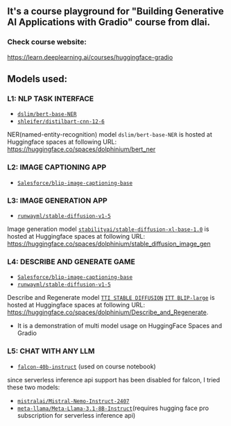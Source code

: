 ## It's a course playground for "Building Generative AI Applications with Gradio" course from dlai.

### Check course website:
https://learn.deeplearning.ai/courses/huggingface-gradio

## Models used:
### L1: NLP TASK INTERFACE
* [`dslim/bert-base-NER`](https://huggingface.co/dslim/bert-base-NER)
* [`shleifer/distilbart-cnn-12-6`](https://huggingface.co/sshleifer/distilbart-cnn-12-6)

NER(named-entity-recognition) model `dslim/bert-base-NER` is hosted at Huggingface spaces at following URL: https://huggingface.co/spaces/dolphinium/bert_ner 

### L2: IMAGE CAPTIONING APP
* [`Salesforce/blip-image-captioning-base`](https://huggingface.co/Salesforce/blip-image-captioning-base)
### L3: IMAGE GENERATION APP
* [`runwayml/stable-diffusion-v1-5`](https://huggingface.co/runwayml/stable-diffusion-v1-5/tree/main)

Image generation model [`stabilityai/stable-diffusion-xl-base-1.0`](https://huggingface.co/stabilityai/stable-diffusion-xl-base-1.0) is hosted at Huggingface spaces at following URL: https://huggingface.co/spaces/dolphinium/stable_diffusion_image_gen
### L4: DESCRIBE AND GENERATE GAME
* [`Salesforce/blip-image-captioning-base`](https://huggingface.co/Salesforce/blip-image-captioning-base)
* [`runwayml/stable-diffusion-v1-5`](https://huggingface.co/runwayml/stable-diffusion-v1-5/tree/main)


Describe and Regenerate model [`TTI STABLE DIFFUSION`](https://huggingface.co/stabilityai/stable-diffusion-xl-base-1.0) [`ITT BLIP-large`](https://huggingface.co/Salesforce/blip-image-captioning-large) is hosted at Huggingface spaces at following URL: 
https://huggingface.co/spaces/dolphinium/Describe_and_Regenerate. 
* It is a demonstration of multi model usage on HuggingFace Spaces and Gradio

### L5: CHAT WITH ANY LLM
* [`falcon-40b-instruct`](https://huggingface.co/tiiuae/falcon-40b-instruct) (used on course notebook)

since serverless inference api support has been disabled for falcon, I tried these two models:

* [`mistralai/Mistral-Nemo-Instruct-2407`](https://huggingface.co/mistralai/Mistral-Nemo-Instruct-2407)
* [`meta-llama/Meta-Llama-3.1-8B-Instruct`](https://huggingface.co/meta-llama/Meta-Llama-3.1-8B-Instruct)(requires hugging face pro subscription for serverless inference api)